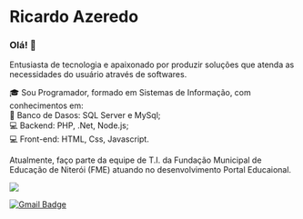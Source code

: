# Ricardo Azeredo

### Olá! 👋
Entusiasta de tecnologia e apaixonado por produzir soluções que atenda as necessidades do usuário através de softwares. 

:mortar_board: Sou Programador, formado em Sistemas de Informação, com conhecimentos em:  
:floppy_disk: Banco de Dasos: SQL Server e MySql; 
<br />:computer:  Backend: PHP, .Net, Node.js;
<br />:computer: Front-end: HTML, Css, Javascript.

Atualmente, faço parte da equipe de T.I. da Fundação Municipal de Educação de Niterói (FME) atuando no desenvolvimento Portal Educaional.


<a href="https://www.linkedin.com/in/ricardo-azeredo-silva/" target="_blank"><img src="https://img.shields.io/badge/LinkedIn-0077B5?style=for-the-badge&logo=linkedin&logoColor=white">     </a>

[![Gmail Badge](https://img.shields.io/badge/-ricoazeredo@gmail.com-c14438?style=flat-square&logo=Gmail&logoColor=white&link=mailto:ricoazeredo@gmail.com)](mailto:ricoazeredo@gmail.com)
